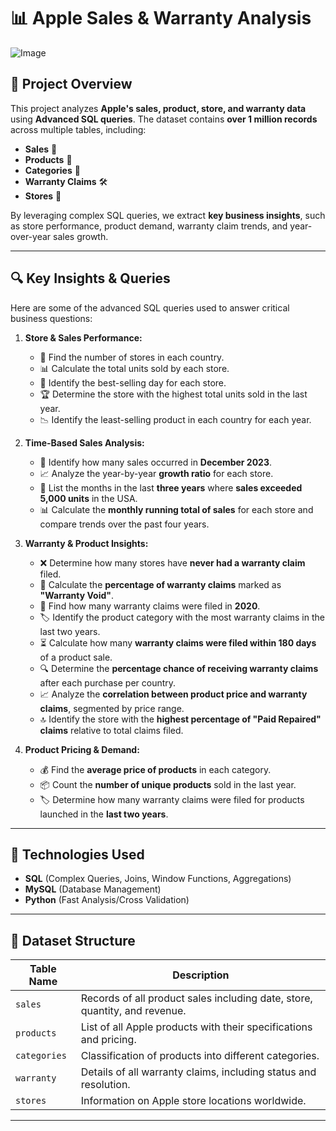 # 📊 Apple Sales & Warranty Analysis
![Image](https://github.com/user-attachments/assets/044111ba-efb7-450f-bc98-12591c84cf03)
## 📝 Project Overview
This project analyzes **Apple's sales, product, store, and warranty data** using **Advanced SQL queries**. The dataset contains **over 1 million records** across multiple tables, including:
- **Sales** 🛒
- **Products** 📱
- **Categories** 🎯
- **Warranty Claims** 🛠️
- **Stores** 🏬

By leveraging complex SQL queries, we extract **key business insights**, such as store performance, product demand, warranty claim trends, and year-over-year sales growth.

---

## 🔍 Key Insights & Queries
Here are some of the advanced SQL queries used to answer critical business questions:

1. **Store & Sales Performance:**
   - 🏬 Find the number of stores in each country.
   - 📊 Calculate the total units sold by each store.
   - 📅 Identify the best-selling day for each store.
   - 🏆 Determine the store with the highest total units sold in the last year.
   - 📉 Identify the least-selling product in each country for each year.

2. **Time-Based Sales Analysis:**
   - 📆 Identify how many sales occurred in **December 2023**.
   - 📈 Analyze the year-by-year **growth ratio** for each store.
   - 📅 List the months in the last **three years** where **sales exceeded 5,000 units** in the USA.
   - 📊 Calculate the **monthly running total of sales** for each store and compare trends over the past four years.

3. **Warranty & Product Insights:**
   - ❌ Determine how many stores have **never had a warranty claim** filed.
   - 📌 Calculate the **percentage of warranty claims** marked as **"Warranty Void"**.
   - 📅 Find how many warranty claims were filed in **2020**.
   - 🏷️ Identify the product category with the most warranty claims in the last two years.
   - ⏳ Calculate how many **warranty claims were filed within 180 days** of a product sale.
   - 🔍 Determine the **percentage chance of receiving warranty claims** after each purchase per country.
   - 📈 Analyze the **correlation between product price and warranty claims**, segmented by price range.
   - 🔝 Identify the store with the **highest percentage of "Paid Repaired" claims** relative to total claims filed.

4. **Product Pricing & Demand:**
   - 💰 Find the **average price of products** in each category.
   - 📦 Count the **number of unique products** sold in the last year.
   - 🏷️ Determine how many warranty claims were filed for products launched in the **last two years**.

---

## 🚀 Technologies Used
- **SQL** (Complex Queries, Joins, Window Functions, Aggregations)
- **MySQL** (Database Management)
- **Python** (Fast Analysis/Cross Validation)

---

## 📂 Dataset Structure
| Table Name | Description |
|------------|-------------|
| `sales` | Records of all product sales including date, store, quantity, and revenue. |
| `products` | List of all Apple products with their specifications and pricing. |
| `categories` | Classification of products into different categories. |
| `warranty` | Details of all warranty claims, including status and resolution. |
| `stores` | Information on Apple store locations worldwide. |

---


